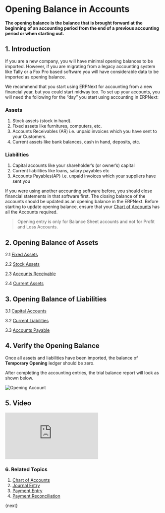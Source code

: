 <!-- add-breadcrumbs -->
# Opening Balance in Accounts

**The opening balance is the balance that is brought forward at the beginning of an accounting period from the end of a previous accounting period or when starting out.**

## 1. Introduction

If you are a new company, you will have minimal opening balances to be imported. However, if you are migrating from a legacy accounting system like Tally or a Fox Pro based software you will have considerable data to be imported as opening balance.

We recommend that you start using ERPNext for accounting from a new financial year, but you could start midway too. To set up your accounts, you will need the following for the “day” you start using accounting in ERPNext:

### Assets
1. Stock assets (stock in hand).
1. Fixed assets like furnitures, computers, etc.
1. Accounts Receivables (AR) i.e. unpaid invoices which you have sent to your Customers.
1. Current assets like bank balances, cash in hand, deposits, etc.

### Liabilities

1. Capital accounts like your shareholder’s (or owner’s) capital
1. Current liabilities like loans, salary payables etc
1. Accounts Payables(AP) i.e. unpaid invoices which your suppliers have sent you


If you were using another accounting software before, you should close financial statements in that software first. The closing balance of the accounts should be updated as an opening balance in the ERPNext. Before starting to update opening balance, ensure that your [Chart of Accounts](/docs/user/manual/en/accounts/chart-of-accounts) has all the Accounts required.

> Opening entry is only for Balance Sheet accounts and not for Profit and Loss Accounts.

## 2. Opening Balance of Assets

2.1 [Fixed Assets](/docs/user/manual/en/accounts/opening-balance/fixed_assets)

2.2 [Stock Assets](/docs/user/manual/en/stock/opening-stock)

2.3 [Accounts Receivable](/docs/user/manual/en/accounts/opening-balance/accounts_receivable)

2.4 [Current Assets](/docs/user/manual/en/accounts/opening-balance/current_assets)

## 3. Opening Balance of Liabilities

3.1 [Capital Accounts](/docs/user/manual/en/accounts/opening-balance/capital_accounts)

3.2 [Current Liabilities](/docs/user/manual/en/accounts/opening-balance/current_liabilities)

3.3 [Accounts Payable](/docs/user/manual/en/accounts/opening-balance/accounts_payable)

## 4. Verify the Opening Balance

Once all assets and liabilities have been imported, the balance of **Temporary Opening** ledger should be zero.

After completing the accounting entries, the trial balance report will look as shown below.

<img class="screenshot" alt="Opening Account" src="{{docs_base_url}}/assets/img/accounts/opening-4.png">

## 5. Video
<div>
  <div class='embed-container'>
    <iframe src='https://www.youtube.com/embed//U5wPIvEn-0c' frameborder='0' allowfullscreen>
    </iframe>
  </div>
</div>

### 6. Related Topics
1. [Chart of Accounts](/docs/user/manual/en/accounts/chart-of-accounts)
1. [Journal Entry](/docs/user/manual/en/accounts/journal-entry)
1. [Payment Entry](/docs/user/manual/en/accounts/payment-entry)
1. [Payment Reconciliation](/docs/user/manual/en/accounts/payment-reconciliation)

{next}
